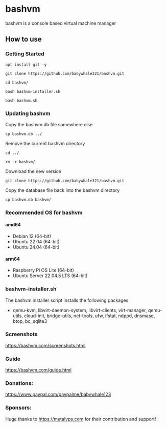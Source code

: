 # bashvm

bashvm is a console based virtual machine manager

## How to use

### Getting Started

`apt install git -y`

`git clone https://github.com/babywhale321/bashvm.git`

`cd bashvm/`

`bash bashvm-installer.sh`

`bash bashvm.sh`

### Updating bashvm

Copy the bashvm.db file somewhere else

`cp bashvm.db ../`

Remove the current bashvm directory

`cd ../`

`rm -r bashvm/`

Download the new version

`git clone https://github.com/babywhale321/bashvm.git`

Copy the database file back into the bashvm directory

`cp bashvm.db bashvm/`

### Recommended OS for bashvm
#### amd64
- Debian 12 (64-bit)
- Ubuntu 22.04 (64-bit)
- Ubuntu 24.04 (64-bit)

#### arm64
- Raspberry Pi OS Lite (64-bit)
- Ubuntu Server 22.04.5 LTS (64-bit)


### bashvm-installer.sh
The bashvm installer script installs the following packages

- qemu-kvm, libvirt-daemon-system, libvirt-clients, virt-manager, qemu-utils, cloud-init, bridge-utils, net-tools, ufw, ifstat, ndppd, dnsmasq, btop, bc, sqlite3
    
### Screenshots
https://bashvm.com/screenshots.html

### Guide
https://bashvm.com/guide.html

### Donations:
https://www.paypal.com/paypalme/babywhale123

### Sponsors:
Huge thanks to https://metalvps.com for their contribution and support!
